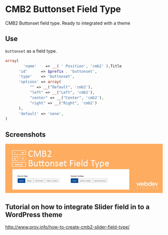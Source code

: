 # CMB2 Buttonset Field Type
CMB2 Buttonset field type. Ready to integrated with a theme

## Use
`buttonset` as a field type.
```php
array(
		'name'    => __( ' Position', 'cmb2' ),Title
	  'id'      => $prefix . 'buttonset',
	  'type'    => 'buttonset',
	  'options' => array(
	       "" => __("Default", 'cmb2'),
	       "left" => __("Left", 'cmb2'),
	       "center" => __("Center", 'cmb2'),
	       "right" => __("Right", 'cmb2')	        
	  ),
	  'default' => 'none',
)  
```
## Screenshots
<img src="https://github.com/improy/CMB2-Buttonset-Field/blob/master/CMB2-Buttonset-Field-Type.jpg" alt="CMB2 Buttonset Field Type"/>

## Tutorial on how to integrate Slider field in to a WordPress theme 
http://www.proy.info/how-to-create-cmb2-slider-field-type/

